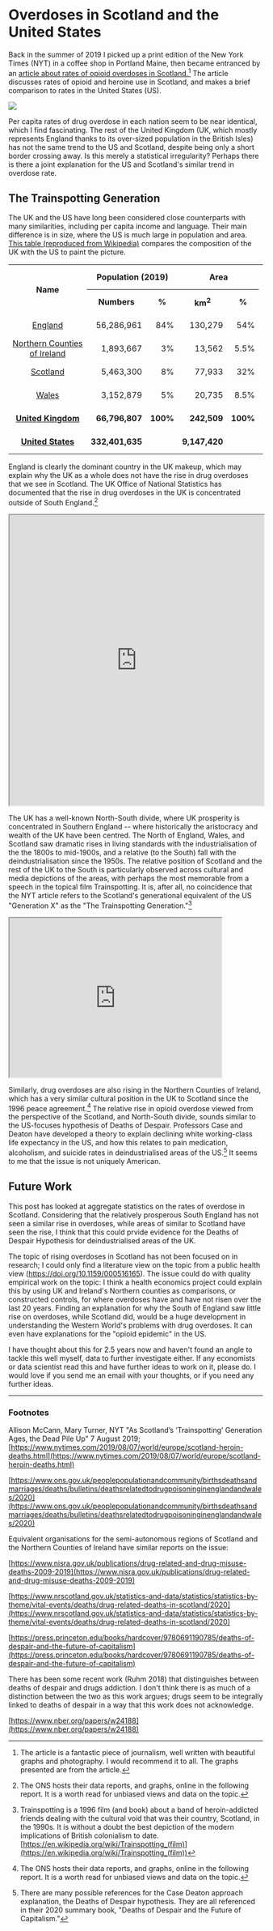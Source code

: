 # Overdoses in Scotland and the United States

Back in the summer of 2019 I picked up a print edition of the New York Times (NYT) in a coffee shop in Portland Maine, then became entranced by an [article about rates of opioid overdoses in Scotland.](https://www.nytimes.com/2019/08/07/world/europe/scotland-heroin-deaths.html)[^1]
The article discusses rates of opioid and heroine use in Scotland, and makes a brief comparison to rates in the United States (US).

<p align="center">
<img src="../files/posts/2021-12-29-scotland-overdoses-files/nyt-graph-overdose.png" style="display: block; margin: auto;" />
</p>

Per capita rates of drug overdose in each nation seem to be near identical, which I find fascinating.
The rest of the United Kingdom (UK, which mostly represents England thanks to its over-sized population in the British Isles) has not the same trend to the US and Scotland, despite being only a short border crossing away.
Is this merely a statistical irregularity?
Perhaps there is there a joint explanation for the US and Scotland's similar trend in overdose rate.

## The Trainspotting Generation

The UK and the US have long been considered close counterparts with many similarities, including per capita income and language.
Their main difference is in size, where the US is much large in population and area.
[This table (reproduced from Wikipedia)](https://en.wikipedia.org/wiki/Countries_of_the_United_Kingdom#Statistics) compares the composition of the UK with the US to paint the picture.

<table class="wikitable sortable">
<tbody><tr>
<th rowspan="2">Name
</th>
<th colspan="2">Population (2019)
</th>
<th colspan="2">Area
</th>
<th rowspan="2">Pop.&#160;density<br />(per&#160;km<sup>2</sup>;&#160;2019)
</th>
<th colspan="3"><a href="https://en.wikipedia.org/wiki/Gross_value_added" title="Gross value added">Gross value added</a> (2015)
</th></tr>
<tr>
<th>Numbers
</th>
<th>%
</th>
<th>km<sup>2</sup>
</th>
<th>%
</th>
<th><a href="https://en.wikipedia.org/wiki/Pound_sterling" title="Pound sterling">£</a>
</th>
<th>%
</th>
<th>£ per capita
</th></tr>
<tr>
<td align="center"><a href="https://en.wikipedia.org/wiki/England" title="England">England</a>
</td>
<td align="right">56,286,961
</td>
<td align="right">84%
</td>
<td align="right">130,279
</td>
<td align="right">54%
</td>
<td align="right">432.05
</td>
<td align="right">1,433 billion
</td>
<td align="right">86%
</td>
<td align="right">26,159
</td></tr>
<tr>
<td align="center"><a href="https://en.wikipedia.org/wiki/Northern_Ireland" title="Northern Ireland">Northern&#160;Counties of Ireland</a>
</td>
<td align="right">1,893,667
</td>
<td align="right">3%
</td>
<td align="right">13,562
</td>
<td align="right">5.5%
</td>
<td align="right">139.63
</td>
<td align="right">34 billion
</td>
<td align="right">2%
</td>
<td align="right">18,584
</td></tr>
<tr>
<td align="center"><a href="https://en.wikipedia.org/wiki/Scotland" title="Scotland">Scotland</a>
</td>
<td align="right">5,463,300
</td>
<td align="right">8%
</td>
<td align="right">77,933
</td>
<td align="right">32%
</td>
<td align="right">70.10
</td>
<td align="right">127 billion
</td>
<td align="right">8%
</td>
<td align="right">23,685
</td></tr>
<tr>
<td align="center"><a href="https://en.wikipedia.org/wiki/Wales" title="Wales">Wales</a>
</td>
<td align="right">3,152,879
</td>
<td align="right">5%
</td>
<td align="right">20,735
</td>
<td align="right">8.5%
</td>
<td align="right">152.06
</td>
<td align="right">56 billion
</td>
<td align="right">3%
</td>
<td align="right">18,002
</td></tr>
<tr>
<td align="center"><b><a href="https://en.wikipedia.org/wiki/United_Kingdom" title="United Kingdom">United&#160;Kingdom</a></b>
</td>
<td align="right"><b>66,796,807</b>
</td>
<td align="right"><b>100%</b>
</td>
<td align="right"><b>242,509</b>
</td>
<td align="right"><b>100%</b>
</td>
<td align="right"><b>275.44</b>
</td>
<td align="right"><b>1,666 billion</b>
</td>
<td align="right"><b>100%</b>
</td>
<td align="right"><b>25,351</b>
</td></tr>
<tr>
<td align="center"><b><a href="https://en.wikipedia.org/wiki/United_States" title="United States">United&#160;States</a></b>
</td>
<td align="right"><b>332,401,635</b>
</td>
<td align="right"><b> </b>
</td>
<td align="right"><b>9,147,420</b>
</td>
<td align="right"><b> </b>
</td>
<td align="right"><b>36.34</b>
</td>
<td align="right"><b>11.666 trillion</b>
</td>
<td align="right"><b> </b>
</td>
<td align="right"><b>35,108</b>
</td>
</tr></tbody></table>

England is clearly the dominant country in the UK makeup, which may explain why the UK as a whole does not have the rise in drug overdoses that we see in Scotland.
The UK Office of National Statistics has documented that the rise in drug overdoses in the UK is concentrated outside of South England.[^2]

<iframe height="574px" width="100%" src="https://www.ons.gov.uk/visualisations/dvc1499/fig4/index.html"></iframe>

The UK has a well-known North-South divide, where UK prosperity is concentrated in Southern England -- where historically the aristocracy and wealth of the UK have been centred.
The North of England, Wales, and Scotland saw dramatic rises in living standards with the industrialisation of the the 1800s to mid-1900s, and a relative (to the South) fall with the deindustrialisation since the 1950s.
The relative position of Scotland and the rest of the UK to the South is particularly observed across cultural and media depictions of the areas, with perhaps the most memorable from a speech in the topical film Trainspotting.
It is, after all, no coincidence that the NYT article refers to the Scotland's generational equivalent of the US "Generation X" as the "The Trainspotting Generation."[^3]

<iframe
width="420"
height="315"
src="https://youtu.be/xCtPBFHKSNg?t=39">
</iframe>

Similarly, drug overdoses are also rising in the Northern Counties of Ireland, which has a very similar cultural position in the UK to Scotland since the 1996 peace agreement.[^2]
The relative rise in opioid overdose viewed from the perspective of the Scotland, and North-South divide, sounds similar to the US-focuses hypothesis of Deaths of Despair.
Professors Case and Deaton have developed a theory to explain declining white working-class life expectancy in the US, and how this relates to pain medication, alcoholism, and suicide rates in deindustrialised areas of the US.[^4]
It seems to me that the issue is not uniquely American.

## Future Work

This post has looked at aggregate statistics on the rates of overdose in Scotland.
Considering that the relatively prosperous South England has not seen a similar rise in overdoses, while areas of similar to Scotland have seen the rise, I think that this could prvide evidence for the Deaths of Despair Hypothesis for deindustrialised areas of the UK.

The topic of rising overdoses in Scotland has not been focused on in research; I could only find a literature view on the topic from a public health view (https://doi.org/10.1159/000516165).
The issue could do with quality empirical work on the topic:
I think a health economics project could explain this by using UK and Ireland's Northern counties as comparisons, or constructed controls, for where overdoses have and have not risen over the last 20 years.
Finding an explanation for why the South of England saw little rise on overdoses, while Scotland did, would be a huge development in understanding the Western World's problems with drug overdoses.
It can even have explanations for the "opioid epidemic" in the US.

I have thought about this for 2.5 years now and haven't found an angle to tackle this well myself, data to further investigate either.
If any economists or data scientist read this and have further ideas to work on it, please do.
I would love if you send me an email with your thoughts, or if you need any further ideas.

-----

### Footnotes

[^1]: The article is a fantastic piece of journalism, well written with beautiful graphs and photography.
I would recommend it to all.
The graphs presented are from the article.

Allison McCann, Mary Turner, NYT
"As Scotland’s ‘Trainspotting’ Generation Ages, the Dead Pile Up"
7 August 2019;
[https://www.nytimes.com/2019/08/07/world/europe/scotland-heroin-deaths.html](https://www.nytimes.com/2019/08/07/world/europe/scotland-heroin-deaths.html)

[^2]: The ONS hosts their data reports, and graphs, online in the following report.
It is a worth read for unbiased views and data on the topic.

[https://www.ons.gov.uk/peoplepopulationandcommunity/birthsdeathsandmarriages/deaths/bulletins/deathsrelatedtodrugpoisoninginenglandandwales/2020](https://www.ons.gov.uk/peoplepopulationandcommunity/birthsdeathsandmarriages/deaths/bulletins/deathsrelatedtodrugpoisoninginenglandandwales/2020)

Equivalent organisations for the semi-autonomous regions of Scotland and the Northern Counties of Ireland have similar reports on the issue:

[https://www.nisra.gov.uk/publications/drug-related-and-drug-misuse-deaths-2009-2019](https://www.nisra.gov.uk/publications/drug-related-and-drug-misuse-deaths-2009-2019)

[https://www.nrscotland.gov.uk/statistics-and-data/statistics/statistics-by-theme/vital-events/deaths/drug-related-deaths-in-scotland/2020](https://www.nrscotland.gov.uk/statistics-and-data/statistics/statistics-by-theme/vital-events/deaths/drug-related-deaths-in-scotland/2020)


[^3]: Trainspotting is a 1996 film (and book) about a band of heroin-addicted friends dealing with the cultural void that was their country, Scotland, in the 1990s.
It is without a doubt the best depiction of the modern implications of British colonialism to date.
[https://en.wikipedia.org/wiki/Trainspotting_(film)](https://en.wikipedia.org/wiki/Trainspotting_(film))

[^4]: There are many possible references for the Case Deaton approach explanation, the Deaths of Despair hypothesis.
They are all referenced in their 2020 summary book, "Deaths of Despair and the Future of Capitalism."

[https://press.princeton.edu/books/hardcover/9780691190785/deaths-of-despair-and-the-future-of-capitalism](https://press.princeton.edu/books/hardcover/9780691190785/deaths-of-despair-and-the-future-of-capitalism)

There has been some recent work (Ruhm 2018) that distinguishes between deaths of despair and drugs addiction.
I don't think there is as much of a distinction between the two as this work argues; drugs seem to be integrally linked to deaths of despair in a way that this work does not acknowledge.

[https://www.nber.org/papers/w24188](https://www.nber.org/papers/w24188)
